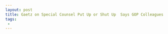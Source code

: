 ```yaml
---
layout: post
title: Gaetz on Special Counsel Put Up or Shut Up  Says GOP Colleagues Should Join Him in Calling for Muellers Firing
tags:
 -
---
```


